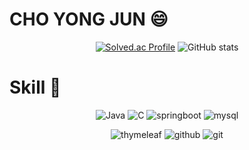 # CHO YONG JUN 😄
<!--
**yooongjun/yooongjun** is a ✨ _special_ ✨ repository because its `README.md` (this file) appears on your GitHub profile.

Here are some ideas to get you started:

- 🔭 I’m currently working on ...
- 🌱 I’m currently learning ...
- 👯 I’m looking to collaborate on ...
- 🤔 I’m looking for help with ...
- 💬 Ask me about ...
- 📫 How to reach me: ...
- 😄 Pronouns: ...
- ⚡ Fun fact: ...
-->

<!-- 백준 -->
<div align="center">

 [![Solved.ac Profile](http://mazassumnida.wtf/api/generate_badge?boj=as2680)](https://solved.ac/as2680)
 ![GitHub stats](https://github-readme-stats.vercel.app/api?username=yooongjun&show_icons=true&theme=dark ) 

</div>
  
# Skill 💪

<div align="center">

![Java](https://img.shields.io/badge/Java-007396.svg?&style=for-the-badge&logo=Java&logoColor=white)
![C](https://img.shields.io/badge/c-A8B9CC?&style=for-the-badge&logo=c%2B%2B&logoColor=white)
![springboot](https://img.shields.io/badge/springboot-6DB33F?style=for-the-badge&logo=spring&logoColor=white)
![mysql](https://img.shields.io/badge/mysql-4479A1?style=for-the-badge&logo=mysql&logoColor=white)

![thymeleaf](https://img.shields.io/badge/thymeleaf-0050F?style=for-the-badge&logo=bootstrap&logoColor=white)
![github](https://img.shields.io/badge/github-181717?style=for-the-badge&logo=github&logoColor=white)
![git](https://img.shields.io/badge/git-F05032?style=for-the-badge&logo=git&logoColor=white)

</div>

 
